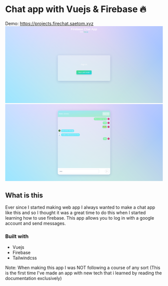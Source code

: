 # Chat app with Vuejs & Firebase 🔥
Demo: https://projects.firechat.saetom.xyz
![](./Homescreen.png)
![](./mainchat.png)

## What is this
Ever since I started making web app I always wanted to make a chat app like this and so I thought it was a great time to do this when I started learning how to use firebase. This app allows you to log in with a google account and send messages.

### Built with
- Vuejs
- Firebase
- Tailwindcss

Note: When making this app I was NOT following a course of any sort (This is the first time I've made an app with new tech that i learned by reading the documentation exclusively)